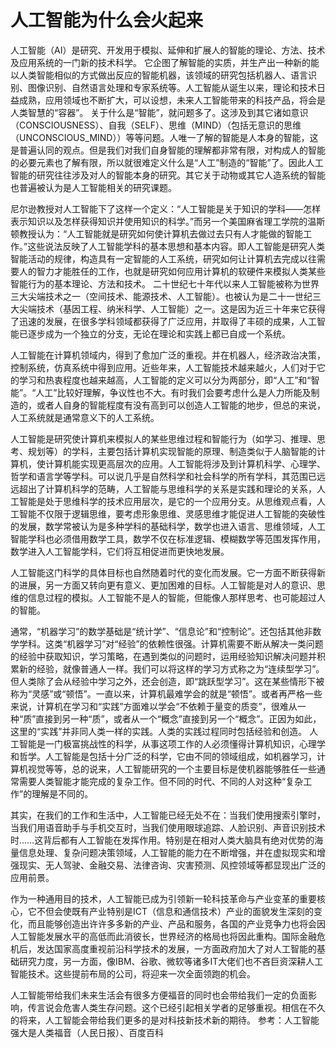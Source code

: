 # 人工智能为什么会火起来  

人工智能（AI）是研究、开发用于模拟、延伸和扩展人的智能的理论、方法、技术及应用系统的一门新的技术科学。 它企图了解智能的实质，并生产出一种新的能以人类智能相似的方式做出反应的智能机器，该领域的研究包括机器人、语言识别、图像识别、自然语言处理和专家系统等。人工智能从诞生以来，理论和技术日益成熟，应用领域也不断扩大，可以设想，未来人工智能带来的科技产品，将会是人类智慧的“容器”。
关于什么是“智能”，就问题多了。这涉及到其它诸如意识（CONSCIOUSNESS）、自我（SELF）、思维（MIND）（包括无意识的思维（UNCONSCIOUS_MIND））等等问题。人唯一了解的智能是人本身的智能，这是普遍认同的观点。但是我们对我们自身智能的理解都非常有限，对构成人的智能的必要元素也了解有限，所以就很难定义什么是“人工”制造的“智能”了。因此人工智能的研究往往涉及对人的智能本身的研究。其它关于动物或其它人造系统的智能也普遍被认为是人工智能相关的研究课题。  

尼尔逊教授对人工智能下了这样一个定义：“人工智能是关于知识的学科――怎样表示知识以及怎样获得知识并使用知识的科学。”而另一个美国麻省理工学院的温斯顿教授认为：“人工智能就是研究如何使计算机去做过去只有人才能做的智能工作。”这些说法反映了人工智能学科的基本思想和基本内容。即人工智能是研究人类智能活动的规律，构造具有一定智能的人工系统，研究如何让计算机去完成以往需要人的智力才能胜任的工作，也就是研究如何应用计算机的软硬件来模拟人类某些智能行为的基本理论、方法和技术。
二十世纪七十年代以来人工智能被称为世界三大尖端技术之一（空间技术、能源技术、人工智能）。也被认为是二十一世纪三大尖端技术（基因工程、纳米科学、人工智能）之一。这是因为近三十年来它获得了迅速的发展，在很多学科领域都获得了广泛应用，并取得了丰硕的成果，人工智能已逐步成为一个独立的分支，无论在理论和实践上都已自成一个系统。  
  
人工智能在计算机领域内，得到了愈加广泛的重视。并在机器人，经济政治决策，控制系统，仿真系统中得到应用。近些年来，人工智能技术越来越火，人们对于它的学习和热衷程度也越来越高，人工智能的定义可以分为两部分，即“人工”和“智能”。“人工”比较好理解，争议性也不大。有时我们会要考虑什么是人力所能及制造的，或者人自身的智能程度有没有高到可以创造人工智能的地步，但总的来说，人工系统就是通常意义下的人工系统。

人工智能是研究使计算机来模拟人的某些思维过程和智能行为（如学习、推理、思考、规划等）的学科，主要包括计算机实现智能的原理、制造类似于人脑智能的计算机，使计算机能实现更高层次的应用。人工智能将涉及到计算机科学、心理学、哲学和语言学等学科。可以说几乎是自然科学和社会科学的所有学科，其范围已远远超出了计算机科学的范畴，人工智能与思维科学的关系是实践和理论的关系，人工智能是处于思维科学的技术应用层次，是它的一个应用分支。从思维观点看，人工智能不仅限于逻辑思维，要考虑形象思维、灵感思维才能促进人工智能的突破性的发展，数学常被认为是多种学科的基础科学，数学也进入语言、思维领域，人工智能学科也必须借用数学工具，数学不仅在标准逻辑、模糊数学等范围发挥作用，数学进入人工智能学科，它们将互相促进而更快地发展。  

人工智能这门科学的具体目标也自然随着时代的变化而发展。它一方面不断获得新的进展，另一方面又转向更有意义、更加困难的目标。人工智能是对人的意识、思维的信息过程的模拟。人工智能不是人的智能，但能像人那样思考、也可能超过人的智能。  

通常，“机器学习”的数学基础是“统计学”、“信息论”和“控制论”。还包括其他非数学学科。这类“机器学习”对“经验”的依赖性很强。计算机需要不断从解决一类问题的经验中获取知识，学习策略，在遇到类似的问题时，运用经验知识解决问题并积累新的经验，就像普通人一样。我们可以将这样的学习方式称之为“连续型学习”。但人类除了会从经验中学习之外，还会创造，即“跳跃型学习”。这在某些情形下被称为“灵感”或“顿悟”。一直以来，计算机最难学会的就是“顿悟”。或者再严格一些来说，计算机在学习和“实践”方面难以学会“不依赖于量变的质变”，很难从一种“质”直接到另一种“质”，或者从一个“概念”直接到另一个“概念”。正因为如此，这里的“实践”并非同人类一样的实践。人类的实践过程同时包括经验和创造。
人工智能是一门极富挑战性的科学，从事这项工作的人必须懂得计算机知识，心理学和哲学。人工智能是包括十分广泛的科学，它由不同的领域组成，如机器学习，计算机视觉等等，总的说来，人工智能研究的一个主要目标是使机器能够胜任一些通常需要人类智能才能完成的复杂工作。但不同的时代、不同的人对这种“复杂工作”的理解是不同的。  

其实，在我们的工作和生活中，人工智能已经无处不在：当我们使用搜索引擎时，当我们用语音助手与手机交互时，当我们使用眼球追踪、人脸识别、声音识别技术时……这背后都有人工智能在发挥作用。特别是在相对人类大脑具有绝对优势的海量信息处理、复杂问题决策领域，人工智能的能力在不断增强，并在虚拟现实和增强现实、无人驾驶、金融交易、法律咨询、灾害预测、风控领域等都显现出广泛的应用前景。  

作为一种通用目的技术，人工智能已成为引领新一轮科技革命与产业变革的重要核心，它不但会使既有产业特别是ICT（信息和通信技术）产业的面貌发生深刻的变化，而且能够创造出许许多多新的产业、产品和服务，各国的产业竞争力也将会因人工智能发展水平的高低而此消彼长，世界经济的格局也将因此重构。国际金融危机后，发达国家高度重视前沿科学技术的发展，一方面政府加大了对人工智能的基础研究力度，另一方面，像IBM、谷歌、微软等诸多IT大佬们也不吝巨资深耕人工智能技术。这些提前布局的公司，将迎来一次全面领跑的机会。  

人工智能带给我们未来生活会有很多方便福音的同时也会带给我们一定的负面影响，传言说会危害人类生存问题。这个已经引起相关学者的足够重视。相信在不久的将来，人工智能会带给我们更多的是对科技新技术新的期待。
参考：人工智能强大是人类福音（人民日报）、百度百科


